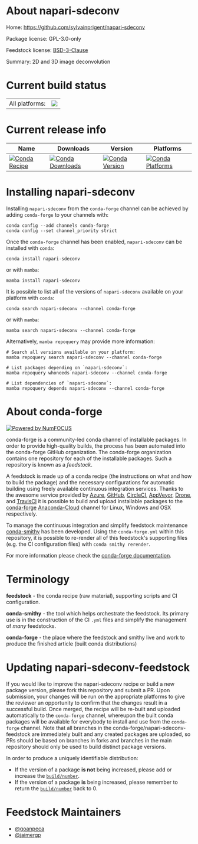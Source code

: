 About napari-sdeconv
====================

Home: https://github.com/sylvainprigent/napari-sdeconv

Package license: GPL-3.0-only

Feedstock license: [BSD-3-Clause](https://github.com/conda-forge/napari-sdeconv-feedstock/blob/main/LICENSE.txt)

Summary: 2D and 3D image deconvolution

Current build status
====================


<table><tr><td>All platforms:</td>
    <td>
      <a href="https://dev.azure.com/conda-forge/feedstock-builds/_build/latest?definitionId=15412&branchName=main">
        <img src="https://dev.azure.com/conda-forge/feedstock-builds/_apis/build/status/napari-sdeconv-feedstock?branchName=main">
      </a>
    </td>
  </tr>
</table>

Current release info
====================

| Name | Downloads | Version | Platforms |
| --- | --- | --- | --- |
| [![Conda Recipe](https://img.shields.io/badge/recipe-napari--sdeconv-green.svg)](https://anaconda.org/conda-forge/napari-sdeconv) | [![Conda Downloads](https://img.shields.io/conda/dn/conda-forge/napari-sdeconv.svg)](https://anaconda.org/conda-forge/napari-sdeconv) | [![Conda Version](https://img.shields.io/conda/vn/conda-forge/napari-sdeconv.svg)](https://anaconda.org/conda-forge/napari-sdeconv) | [![Conda Platforms](https://img.shields.io/conda/pn/conda-forge/napari-sdeconv.svg)](https://anaconda.org/conda-forge/napari-sdeconv) |

Installing napari-sdeconv
=========================

Installing `napari-sdeconv` from the `conda-forge` channel can be achieved by adding `conda-forge` to your channels with:

```
conda config --add channels conda-forge
conda config --set channel_priority strict
```

Once the `conda-forge` channel has been enabled, `napari-sdeconv` can be installed with `conda`:

```
conda install napari-sdeconv
```

or with `mamba`:

```
mamba install napari-sdeconv
```

It is possible to list all of the versions of `napari-sdeconv` available on your platform with `conda`:

```
conda search napari-sdeconv --channel conda-forge
```

or with `mamba`:

```
mamba search napari-sdeconv --channel conda-forge
```

Alternatively, `mamba repoquery` may provide more information:

```
# Search all versions available on your platform:
mamba repoquery search napari-sdeconv --channel conda-forge

# List packages depending on `napari-sdeconv`:
mamba repoquery whoneeds napari-sdeconv --channel conda-forge

# List dependencies of `napari-sdeconv`:
mamba repoquery depends napari-sdeconv --channel conda-forge
```


About conda-forge
=================

[![Powered by
NumFOCUS](https://img.shields.io/badge/powered%20by-NumFOCUS-orange.svg?style=flat&colorA=E1523D&colorB=007D8A)](https://numfocus.org)

conda-forge is a community-led conda channel of installable packages.
In order to provide high-quality builds, the process has been automated into the
conda-forge GitHub organization. The conda-forge organization contains one repository
for each of the installable packages. Such a repository is known as a *feedstock*.

A feedstock is made up of a conda recipe (the instructions on what and how to build
the package) and the necessary configurations for automatic building using freely
available continuous integration services. Thanks to the awesome service provided by
[Azure](https://azure.microsoft.com/en-us/services/devops/), [GitHub](https://github.com/),
[CircleCI](https://circleci.com/), [AppVeyor](https://www.appveyor.com/),
[Drone](https://cloud.drone.io/welcome), and [TravisCI](https://travis-ci.com/)
it is possible to build and upload installable packages to the
[conda-forge](https://anaconda.org/conda-forge) [Anaconda-Cloud](https://anaconda.org/)
channel for Linux, Windows and OSX respectively.

To manage the continuous integration and simplify feedstock maintenance
[conda-smithy](https://github.com/conda-forge/conda-smithy) has been developed.
Using the ``conda-forge.yml`` within this repository, it is possible to re-render all of
this feedstock's supporting files (e.g. the CI configuration files) with ``conda smithy rerender``.

For more information please check the [conda-forge documentation](https://conda-forge.org/docs/).

Terminology
===========

**feedstock** - the conda recipe (raw material), supporting scripts and CI configuration.

**conda-smithy** - the tool which helps orchestrate the feedstock.
                   Its primary use is in the construction of the CI ``.yml`` files
                   and simplify the management of *many* feedstocks.

**conda-forge** - the place where the feedstock and smithy live and work to
                  produce the finished article (built conda distributions)


Updating napari-sdeconv-feedstock
=================================

If you would like to improve the napari-sdeconv recipe or build a new
package version, please fork this repository and submit a PR. Upon submission,
your changes will be run on the appropriate platforms to give the reviewer an
opportunity to confirm that the changes result in a successful build. Once
merged, the recipe will be re-built and uploaded automatically to the
`conda-forge` channel, whereupon the built conda packages will be available for
everybody to install and use from the `conda-forge` channel.
Note that all branches in the conda-forge/napari-sdeconv-feedstock are
immediately built and any created packages are uploaded, so PRs should be based
on branches in forks and branches in the main repository should only be used to
build distinct package versions.

In order to produce a uniquely identifiable distribution:
 * If the version of a package **is not** being increased, please add or increase
   the [``build/number``](https://docs.conda.io/projects/conda-build/en/latest/resources/define-metadata.html#build-number-and-string).
 * If the version of a package **is** being increased, please remember to return
   the [``build/number``](https://docs.conda.io/projects/conda-build/en/latest/resources/define-metadata.html#build-number-and-string)
   back to 0.

Feedstock Maintainers
=====================

* [@goanpeca](https://github.com/goanpeca/)
* [@jaimergp](https://github.com/jaimergp/)

